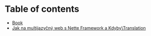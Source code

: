 # Table of contents

* [Book](README.md)
* [Jak na multijazyčný web s Nette Framework a Kdyby\Translation](jak-na-multijazycny-web-s-nette-framework-a-kdyby-translation.md)


